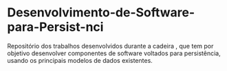 # Desenvolvimento-de-Software-para-Persist-nci
Repositório dos trabalhos desenvolvidos durante a cadeira , que tem por objetivo desenvolver componentes de software voltados para persistência, usando os principais modelos de dados existentes.
